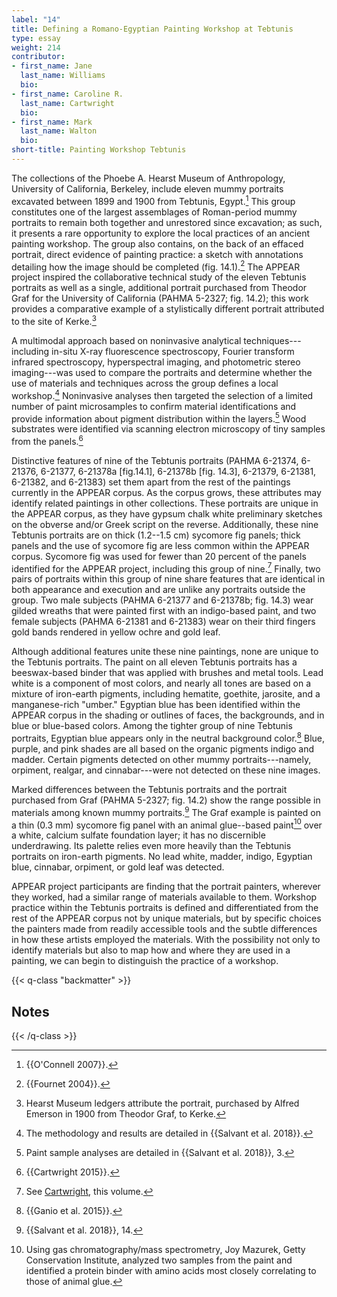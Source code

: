 ```yaml
---
label: "14"
title: Defining a Romano-Egyptian Painting Workshop at Tebtunis
type: essay
weight: 214
contributor:
- first_name: Jane
  last_name: Williams
  bio:
- first_name: Caroline R.
  last_name: Cartwright
  bio:
- first_name: Mark
  last_name: Walton
  bio:
short-title: Painting Workshop Tebtunis
---
```


The collections of the Phoebe A. Hearst Museum of Anthropology, University of California, Berkeley, include eleven mummy portraits excavated between 1899 and 1900 from Tebtunis, Egypt.[^1] This group constitutes one of the largest assemblages of Roman-period mummy portraits to remain both together and unrestored since excavation; as such, it presents a rare opportunity to explore the local practices of an ancient painting workshop. The group also contains, on the back of an effaced portrait, direct evidence of painting practice: a sketch with annotations detailing how the image should be completed (fig. 14.1).[^2] The APPEAR project inspired the collaborative technical study of the eleven Tebtunis portraits as well as a single, additional portrait purchased from Theodor Graf for the University of California (PAHMA 5-2327; fig. 14.2); this work provides a comparative example of a stylistically different portrait attributed to the site of Kerke.[^3]

A multimodal approach based on noninvasive analytical techniques---including in-situ X-ray fluorescence spectroscopy, Fourier transform infrared spectroscopy, hyperspectral imaging, and photometric stereo imaging---was used to compare the portraits and determine whether the use of materials and techniques across the group defines a local workshop.[^4] Noninvasive analyses then targeted the selection of a limited number of paint microsamples to confirm material identifications and provide information about pigment distribution within the layers.[^5] Wood substrates were identified via scanning electron microscopy of tiny samples from the panels.[^6]

Distinctive features of nine of the Tebtunis portraits (PAHMA 6-21374, 6-21376, 6-21377, 6-21378a [fig.14.1], 6-21378b [fig. 14.3], 6-21379, 6-21381, 6-21382, and 6-21383) set them apart from the rest of the paintings currently in the APPEAR corpus. As the corpus grows, these attributes may identify related paintings in other collections. These portraits are unique in the APPEAR corpus, as they have gypsum chalk white preliminary sketches on the obverse and/or Greek script on the reverse. Additionally, these nine Tebtunis portraits are on thick (1.2--1.5 cm) sycomore fig panels; thick panels and the use of sycomore fig are less common within the APPEAR corpus. Sycomore fig was used for fewer than 20 percent of the panels identified for the APPEAR project, including this group of nine.[^7] Finally, two pairs of portraits within this group of nine share features that are identical in both appearance and execution and are unlike any portraits outside the group. Two male subjects (PAHMA 6-21377 and 6-21378b; fig. 14.3) wear gilded wreaths that were painted first with an indigo-based paint, and two female subjects (PAHMA 6-21381 and 6-21383) wear on their third fingers gold bands rendered in yellow ochre and gold leaf.

Although additional features unite these nine paintings, none are unique to the Tebtunis portraits. The paint on all eleven Tebtunis portraits has a beeswax-based binder that was applied with brushes and metal tools. Lead white is a component of most colors, and nearly all tones are based on a mixture of iron-earth pigments, including hematite, goethite, jarosite, and a manganese-rich "umber." Egyptian blue has been identified within the APPEAR corpus in the shading or outlines of faces, the backgrounds, and in blue or blue-based colors. Among the tighter group of nine Tebtunis portraits, Egyptian blue appears only in the neutral background color.[^8] Blue, purple, and pink shades are all based on the organic pigments indigo and madder. Certain pigments detected on other mummy portraits---namely, orpiment, realgar, and cinnabar---were not detected on these nine images.

Marked differences between the Tebtunis portraits and the portrait purchased from Graf (PAHMA 5-2327; fig. 14.2) show the range possible in materials among known mummy portraits.[^9] The Graf example is painted on a thin (0.3 mm) sycomore fig panel with an animal glue--based paint[^10] over a white, calcium sulfate foundation layer; it has no discernible underdrawing. Its palette relies even more heavily than the Tebtunis portraits on iron-earth pigments. No lead white, madder, indigo, Egyptian blue, cinnabar, orpiment, or gold leaf was detected.

APPEAR project participants are finding that the portrait painters, wherever they worked, had a similar range of materials available to them. Workshop practice within the Tebtunis portraits is defined and differentiated from the rest of the APPEAR corpus not by unique materials, but by specific choices the painters made from readily accessible tools and the subtle differences in how these artists employed the materials. With the possibility not only to identify materials but also to map how and where they are used in a painting, we can begin to distinguish the practice of a workshop.

{{< q-class "backmatter" >}}
## Notes
{{< /q-class >}}

[^1]: {{O'Connell 2007}}.

[^2]: {{Fournet 2004}}.

[^3]: Hearst Museum ledgers attribute the portrait, purchased by Alfred Emerson in 1900 from Theodor Graf, to Kerke.

[^4]: The methodology and results are detailed in {{Salvant et al. 2018}}.

[^5]: Paint sample analyses are detailed in {{Salvant et al. 2018}}, 3.

[^6]: {{Cartwright 2015}}.

[^7]: See [Cartwright](/part-one/2/), this volume.

[^8]: {{Ganio et al. 2015}}.

[^9]: {{Salvant et al. 2018}}, 14.

[^10]: Using gas chromatography/mass spectrometry, Joy Mazurek, Getty Conservation Institute, analyzed two samples from the paint and identified a protein binder with amino acids most closely correlating to those of animal glue.

